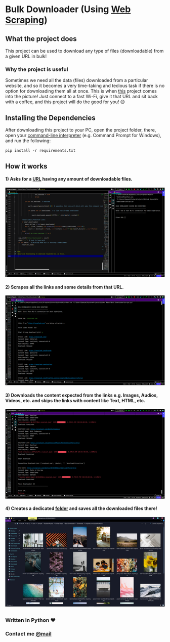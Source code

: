 # Bulk Downloader (Using [Web Scraping](https://en.wikipedia.org/wiki/Web_scraping))


## What the project does

This project can be used to download any type of files (downloadable) from a given URL in bulk! 

### Why the project is useful

Sometimes we need all the data (files) downloaded from a particular website, and so it becomes a very time-taking and tedious task if there is no option for downloading them all at once. This is when [this](Code.py) project comes into the picture! Just connect to a fast Wi-Fi, give it that URL and sit back with a coffee, and this project will do the good for you! 😉


## Installing the Dependencies

After downloading this project to your PC, open the project folder, there, open your [command-line interpreter](https://en.wikipedia.org/wiki/List_of_command-line_interpreters#:~:text=In%20computing%2C%20a%20command-line%20interpreter%2C%20or%20command%20language%20interpreter%2C%20is%20a%20blanket%20term%20for%20a%20certain%20class%20of%20programs%20designed%20to%20read%20lines%20of%20text%20entered%20by%20a%20user%2C%20thus%20implementing%20a%20command-line%20interface.) (e.g. Command Prompt for Windows), and run the following:
```
pip install -r requirements.txt
```


## How it works

#### 1) Asks for a [URL](https://en.wikipedia.org/wiki/URL) having any amount of downloadable files.

<img src="Sample%20Screenshots/0.png">

#### 2) Scrapes all the links and some details from that URL.

<img src="Sample%20Screenshots/1.png">

#### 3) Downloads the content expected from the links e.g. Images, Audios, Videos, etc. and skips the links with content like Text, HTML, etc.

<img src="Sample%20Screenshots/2.png">

#### 4) Creates a dedicated [folder](Downloads) and saves all the downloaded files there!

<img src="Sample%20Screenshots/3.png">

## 

### Written in Python ❤

### Contact me [@mail](mailto:samyak65400@gmail.com)
